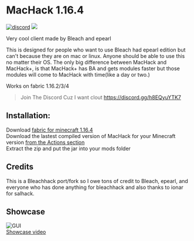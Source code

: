# MacHack 1.16.4 
[![discord](https://img.shields.io/badge/Discord-h8EQyuYTK7-9080c2)](https://discord.gg/h8EQyuYTK7)
![](https://img.shields.io/github/languages/code-size/ChiquitaV2/MacHack.svg)

Very cool client made by Bleach and epearl 

This is designed for people who want to use Bleach had epearl edition
but can't because they are on mac or linux. Anyone should be able to use this no matter their OS.
The only big difference between MacHack and MacHack+, is that MacHack+ has BA and gets modules faster but those modules will come to MacHack with time(like a day or two.) 

Works on fabric 1.16.2/3/4

> Join The Discord Cuz I want clout https://discord.gg/h8EQyuYTK7

## Installation:

Download [fabric for minecraft 1.16.4](https://fabricmc.net/use/)  
Download the lastest compiled version of MacHack for your Minecraft version [from the Actions section](https://github.com/ChiquitaV2/MacHack/actions)  
Extract the zip and put the jar into your mods folder  

## Credits
This is a Bleachhack port/fork so I owe tons of credit to Bleach, epearl,
 and everyone who has done anything for bleachhack
 and also thanks to ionar for salhack.

## Showcase

![GUI](https://cdn.discordapp.com/attachments/776949484588498967/791746875162230805/Screen_Shot_2020-12-24_at_1.18.58_PM.png)  
[Showcase video](https://www.youtube.com/watch?v=V6GmXzHvpCE)
